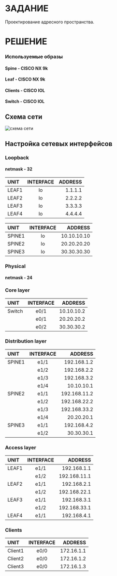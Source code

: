 # ЗАДАНИЕ
Проектирование адресного пространства.
# РЕШЕНИЕ

### Используемые образы

#### Spine - CISCO NX 9k
####  Leaf - CISCO NX 9k
#### Clients - CISCO IOL
#### Switch - CISCO IOL

## Схема сети

![схема сети](https://user-images.githubusercontent.com/55625869/136852372-f19c445f-8f39-41f2-a460-594997afc23b.PNG)



## Настройка сетевых интерфейсов

### Loopback 

#### netmask - 32

|    UNIT       |   INTERFACE     | ADDRESS |
| :------------ |:---------------:| -------:|
|    LEAF1      |      lo         | 1.1.1.1 |
|    LEAF2      |      lo         | 2.2.2.2 |
|    LEAF3      |      lo         | 3.3.3.3 |
|    LEAF4      |      lo         | 4.4.4.4 |

|    UNIT        |   INTERFACE     | ADDRESS     |
| :------------  |:---------------:|    --------:|
|    SPINE1      |      lo         | 10.10.10.10 |
|    SPINE2      |      lo         | 20.20.20.20 |
|    SPINE3      |      lo         | 30.30.30.30 |

### Physical

#### netmask - 24

### Core layer

|    UNIT        |   INTERFACE       |    ADDRESS   |
| :------------- |:-----------------:| ------------:|
|    Switch      |      e0/1         | 10.10.10.2   |
|                |      e0/1         | 20.20.20.2   |
|                |      e0/2         | 30.30.30.2   |

### Distribution layer

|    UNIT        |   INTERFACE       |    ADDRESS   |
| :------------- |:-----------------:| ------------:|
|    SPINE1      |      e1/1         | 192.168.1.2  |
|                |      e1/2         | 192.168.2.2  |
|                |      e1/3         | 192.168.3.2  |
|                |      e1/4         | 10.10.10.1   |
|    SPINE2      |      e1/1         | 192.168.11.2 |
|                |      e1/2         | 192.168.22.2 |
|                |      e1/3         | 192.168.33.2 |
|                |      e1/4         | 20.20.20.1   |
|    SPINE3      |      e1/1         | 192.168.4.2  |
|                |      e1/2         | 30.30.30.1   |

### Access layer

|    UNIT       |   INTERFACE       |    ADDRESS   |
| :------------ |:-----------------:| ------------:|
|    LEAF1      |      e1/1         | 192.168.1.1  |
|               |      e1/2         | 192.168.11.1 |
|    LEAF2      |      e1/1         | 192.168.2.1  |
|               |      e1/2         | 192.168.22.1 |
|    LEAF3      |      e1/1         | 192.168.3.1  |
|               |      e1/2         | 192.168.33.1 |
|    LEAF4      |      e1/1         | 192.168.4.1  |

### Clients

|    UNIT        |   INTERFACE       |    ADDRESS   |
| :------------- |:-----------------:| ------------:|
|    Client1     |      e0/0         | 172.16.1.1   |
|    Client2     |      e0/0         | 172.16.1.2   |
|    Client3     |      e0/0         | 172.16.1.3   |

